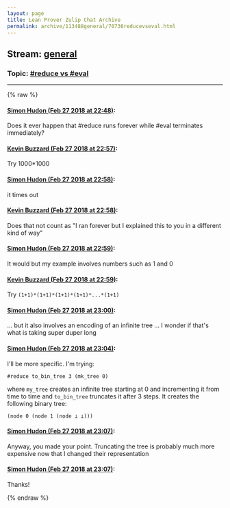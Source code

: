 ```yaml
---
layout: page
title: Lean Prover Zulip Chat Archive 
permalink: archive/113488general/70736reducevseval.html
---
```


## Stream: [general](index.html)
### Topic: [#reduce vs #eval](70736reducevseval.html)

---


{% raw %}
#### [ Simon Hudon (Feb 27 2018 at 22:48)](https://leanprover.zulipchat.com/#narrow/stream/113488-general/topic/%23reduce%20vs%20%23eval/near/123060876):
Does it ever happen that #reduce runs forever while #eval terminates immediately?

#### [ Kevin Buzzard (Feb 27 2018 at 22:57)](https://leanprover.zulipchat.com/#narrow/stream/113488-general/topic/%23reduce%20vs%20%23eval/near/123061271):
Try 1000*1000

#### [ Simon Hudon (Feb 27 2018 at 22:58)](https://leanprover.zulipchat.com/#narrow/stream/113488-general/topic/%23reduce%20vs%20%23eval/near/123061346):
it times out

#### [ Kevin Buzzard (Feb 27 2018 at 22:58)](https://leanprover.zulipchat.com/#narrow/stream/113488-general/topic/%23reduce%20vs%20%23eval/near/123061357):
Does that not count as "I ran forever but I explained this to you in a different kind of way"

#### [ Simon Hudon (Feb 27 2018 at 22:59)](https://leanprover.zulipchat.com/#narrow/stream/113488-general/topic/%23reduce%20vs%20%23eval/near/123061395):
It would but my example involves numbers such as 1 and 0

#### [ Kevin Buzzard (Feb 27 2018 at 22:59)](https://leanprover.zulipchat.com/#narrow/stream/113488-general/topic/%23reduce%20vs%20%23eval/near/123061409):
Try `(1+1)*(1+1)*(1+1)*(1+1)*...*(1+1)`

#### [ Simon Hudon (Feb 27 2018 at 23:00)](https://leanprover.zulipchat.com/#narrow/stream/113488-general/topic/%23reduce%20vs%20%23eval/near/123061467):
... but it also involves an encoding of an infinite tree ... I wonder if that's what is taking super duper long

#### [ Simon Hudon (Feb 27 2018 at 23:04)](https://leanprover.zulipchat.com/#narrow/stream/113488-general/topic/%23reduce%20vs%20%23eval/near/123061650):
I'll be more specific. I'm trying:

```lean
#reduce to_bin_tree 3 (mk_tree 0)
```

where `my_tree` creates an infinite tree starting at 0 and incrementing it from time to time and `to_bin_tree` truncates it after 3 steps. It creates the following binary tree:

```
(node 0 (node 1 (node ⊥ ⊥)))
```

#### [ Simon Hudon (Feb 27 2018 at 23:07)](https://leanprover.zulipchat.com/#narrow/stream/113488-general/topic/%23reduce%20vs%20%23eval/near/123061734):
Anyway, you made your point. Truncating the tree is probably much more expensive now that I changed their representation

#### [ Simon Hudon (Feb 27 2018 at 23:07)](https://leanprover.zulipchat.com/#narrow/stream/113488-general/topic/%23reduce%20vs%20%23eval/near/123061736):
Thanks!


{% endraw %}

